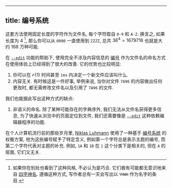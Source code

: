 
---
title: 编号系统
---
 
这套方法使用固定长度的字符作为文件名, 每个字符取自 `0-9` 和 `A-Z`. 换言之, 如果长度为 $4$ [^YHWH], 那么你可以从 `0000` 一直使用到 `ZZZZ`, 总共 $36^4 = 1679716$ 也就是大约 168 万种可能.  

在 [`--edit`](/references/config.md) 功能的帮助下, 使用完全不涉及内容信息的 [编号](/tutorials/name-convention.md) 作为文件名的命名方式在使用体验上已经得到了很大的改善. 它的优势也比较明显: 

1. 你可以在 $\mathcal{O}(1)$ 时间甚至 `1ms` 内决定一个新文件应该叫什么. 
1. 内容无关. 有时候这是一件好事, 举例来说, 当你对文件 `7A96` 的内容做出任何更改时, 都无需修改文件名以及引用了 `7A96` 的文件. 

我们也能据此写出这种方式的缺点: 

1. 非语义的命名. 除了某种可能存在的字典序外, 我们无法从文件名获得更多信息, 为了快速从浏览中的页面定位到文件, 我们还需要像是 [`--edit`](/references/config.md) 这种依赖编辑器程序的功能. 

在个人计算机流行前的那些岁月里, [Niklas Luhmann](https://en.wikipedia.org/wiki/Niklas_Luhmann) 使用了一种基于 [编号系统](/tutorials/name-convention-1.md) 的权衡方案, 他为这些编号赋予了特定含义, 例如第一个字符总是表示主题的编号, 而第二个字符代表对主题的补充. 例如, `1A` 和 `1B` 在 `1` 这个分类下是相关的, 但在 `A` 的层面, 它们又无关. 

[^YHWH]: 如果你在别处也看到了这种风格, 不必认为是巧合. 它们极有可能都无意识地来自 [四字神名](https://en.wikipedia.org/wiki/Tetragrammaton). 遵循这种方式, 写作者总有一天会写出以 `YHWH` 作为名字的条目. 
